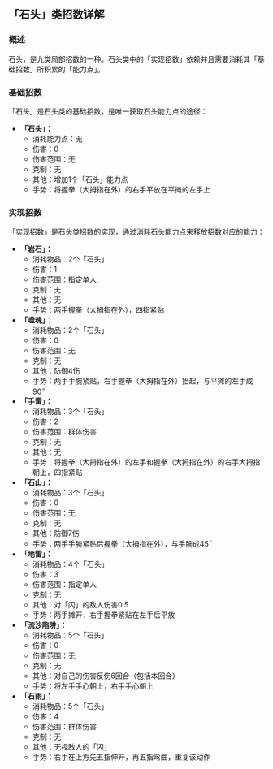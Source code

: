 ## 「石头」类招数详解
### 概述
石头，是九类局部招数的一种。石头类中的「实现招数」依赖并且需要消耗其「基础招数」所积累的「能力点」。

### 基础招数
「石头」是石头类的基础招数，是唯一获取石头能力点的途径：
- **「石头」：**
    - 消耗能力点：无
    - 伤害：$0$
    - 伤害范围：无
    - 克制：无
    - 其他：增加$1$个「石头」能力点
    - 手势：将握拳（大拇指在外）的右手平放在平摊的左手上

### 实现招数
「实现招数」是石头类招数的实现，通过消耗石头能力点来释放招数对应的能力：
- **「岩石」：**
    - 消耗物品：$2$个「石头」
    - 伤害：$1$
    - 伤害范围：指定单人
    - 克制：无
    - 其他：无
    - 手势：两手握拳（大拇指在外），四指紧贴
- **「噬魂」：**
    - 消耗物品：$2$个「石头」
    - 伤害：$0$
    - 伤害范围：无
    - 克制：无
    - 其他：防御$4$伤
    - 手势：两手手腕紧贴，右手握拳（大拇指在外）抬起，与平摊的左手成$90^{\circ}$
- **「手雷」：**
    - 消耗物品：$3$个「石头」
    - 伤害：$2$
    - 伤害范围：群体伤害
    - 克制：无
    - 其他：无
    - 手势：将握拳（大拇指在外）的左手和握拳（大拇指在外）的右手大拇指朝上，四指紧贴
- **「石山」：**
    - 消耗物品：$3$个「石头」
    - 伤害：$0$
    - 伤害范围：无
    - 克制：无
    - 其他：防御$7$伤
    - 手势：两手手腕紧贴后握拳（大拇指在外），与手腕成$45^{\circ}$
- **「地雷」：**
    - 消耗物品：$4$个「石头」
    - 伤害：$3$
    - 伤害范围：指定单人
    - 克制：无
    - 其他：对「闪」的敌人伤害$0.5$
    - 手势：两手摊开，右手握拳紧贴在左手后平放
- **「流沙陷阱」：**
    - 消耗物品：$5$个「石头」
    - 伤害：$0$
    - 伤害范围：无
    - 克制：无
    - 其他：对自己的伤害反伤$6$回合（包括本回合）
    - 手势：将左手手心朝上，右手手心朝上
- **「石雨」：**
    - 消耗物品：$5$个「石头」
    - 伤害：$4$
    - 伤害范围：群体伤害
    - 克制：无
    - 其他：无视敌人的「闪」
    - 手势：右手在上方先五指伸开，再五指弯曲，重复该动作